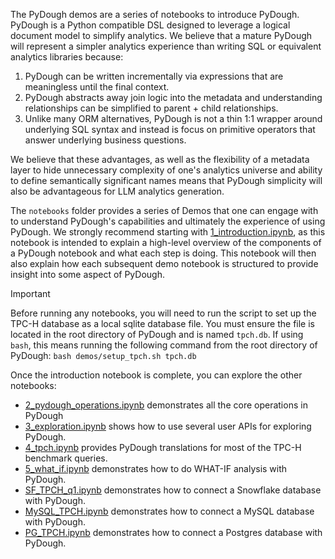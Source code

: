 The PyDough demos are a series of notebooks to introduce PyDough. PyDough is a Python compatible
DSL designed to leverage a logical document model to simplify analytics. We believe that a mature PyDough
will represent a simpler analytics experience than writing SQL or equivalent analytics libraries because:
1. PyDough can be written incrementally via expressions that are meaningless until the final context.
2. PyDough abstracts away join logic into the metadata and understanding relationships can be simplified to parent + child relationships.
3. Unlike many ORM alternatives, PyDough is not a thin 1:1 wrapper around underlying SQL syntax and instead is focus on primitive operators that answer underlying business questions.

We believe that these advantages, as well as the flexibility of a metadata layer to hide unnecessary
complexity of one's analytics universe and ability to define semantically significant names means that
PyDough simplicity will also be advantageous for LLM analytics generation.

The `notebooks` folder provides a series of Demos that one can engage with to understand PyDough's
capabilities and ultimately the experience of using PyDough. We strongly recommend starting with
[1_introduction.ipynb](notebooks/1_introduction.ipynb), as this notebook is intended to explain a high-level overview of the components
of a PyDough notebook and what each step is doing. This notebook will then also explain how each
subsequent demo notebook is structured to provide insight into some aspect of PyDough.

> [!IMPORTANT]
> Before running any notebooks, you will need to run the script to set up the TPC-H database as a local sqlite database file. You must ensure the file is located in the root directory of PyDough and is named `tpch.db`. If using `bash`, this means running the following command from the root directory of PyDough: `bash demos/setup_tpch.sh tpch.db`

Once the introduction notebook is complete, you can explore the other notebooks:
- [2_pydough_operations.ipynb](notebooks/2_pydough_operations.ipynb) demonstrates all the core operations in PyDough
- [3_exploration.ipynb](notebooks/3_exploration.ipynb) shows how to use several user APIs for exploring PyDough.
- [4_tpch.ipynb](notebooks/4_tpch.ipynb) provides PyDough translations for most of the TPC-H benchmark queries.
- [5_what_if.ipynb](notebooks/5_what_if.ipynb) demonstrates how to do WHAT-IF analysis with PyDough.
- [SF_TPCH_q1.ipynb](notebooks/SF_TPCH_q1.ipynb) demonstrates how to connect a Snowflake database with PyDough.
- [MySQL_TPCH.ipynb](notebooks/MySQL_TPCH.ipynb) demonstrates how to connect a MySQL database with PyDough.
- [PG_TPCH.ipynb](notebooks/PG_TPCH.ipynb) demonstrates how to connect a Postgres database with PyDough.

